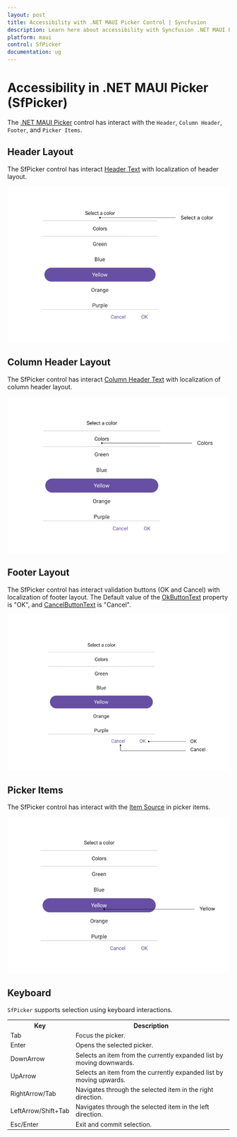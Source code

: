 ```yaml
---
layout: post
title: Accessibility with .NET MAUI Picker Control | Syncfusion
description: Learn here about accessibility with Syncfusion .NET MAUI Picker (SfPicker) control.
platform: maui
control: SfPicker
documentation: ug
---
```


# Accessibility in .NET MAUI Picker (SfPicker)

The [.NET MAUI Picker](https://www.syncfusion.com/maui-controls/maui-picker) control has interact with the `Header`, `Column Header`, `Footer`, and `Picker Items`.

## Header Layout

The SfPicker control has interact [Header Text](https://help.syncfusion.com/cr/maui/Syncfusion.Maui.Picker.PickerHeaderView.html#Syncfusion_Maui_Picker_PickerHeaderView_Text) with localization of header layout.

![Header Layout in .NET MAUI Picker.](images/accessibility/maui-accessibility-header.png)

## Column Header Layout

The SfPicker control has interact [Column Header Text](https://help.syncfusion.com/cr/maui/Syncfusion.Maui.Picker.PickerColumn.html#Syncfusion_Maui_Picker_PickerColumn_HeaderTextProperty) with localization of column header layout.

![Column Header Layout in .NET MAUI Picker.](images/accessibility/maui-accessibility-columnheader.png)

## Footer Layout

The SfPicker control has interact validation buttons (OK and Cancel) with localization of footer layout. The Default value of the [OkButtonText](https://help.syncfusion.com/cr/maui/Syncfusion.Maui.Picker.PickerFooterView.html#Syncfusion_Maui_Picker_PickerFooterView_OkButtonText) property is "OK", and [CancelButtonText](https://help.syncfusion.com/cr/maui/Syncfusion.Maui.Picker.PickerFooterView.html#Syncfusion_Maui_Picker_PickerFooterView_CancelButtonText) is "Cancel".

![Footer Layout in .NET MAUI Picker.](images/accessibility/maui-accessibility-footer.png)

## Picker Items

The SfPicker control has interact with the [Item Source](https://help.syncfusion.com/cr/maui/Syncfusion.Maui.Picker.PickerColumn.html#Syncfusion_Maui_Picker_PickerColumn_ItemsSourceProperty) in picker items.

![Picker Items in .NET MAUI Picker.](images/accessibility/maui-accessibility-pickeritems.png)

## Keyboard
`SfPicker` supports selection using keyboard interactions.

<table>
<tr>
<th>
Key
</th>
<th>
Description
</th>
</tr>
<tr>
<td>
Tab
</td>
<td>
Focus the picker.
</td>
</tr>
<tr>
<td>
Enter
</td>
<td>
Opens the selected picker.
</td>
</tr>
<tr>
<td>
DownArrow
</td>
<td>
Selects an item from the currently expanded list by moving downwards.
</td>
</tr>
<tr>
<td>
UpArrow
</td>
<td>
Selects an item from the currently expanded list by moving upwards.
</td>
</tr>
<tr>
<td>
RightArrow/Tab
</td>
<td>
Navigates through the selected item in the right direction.
</td>
</tr>
<tr>
<td>
LeftArrow/Shift+Tab
</td>
<td>
Navigates through the selected item in the left direction.
</td>
</tr>
<tr>
<td>
Esc/Enter
</td>
<td>
Exit and commit selection.
</td>
</tr>
</table>
